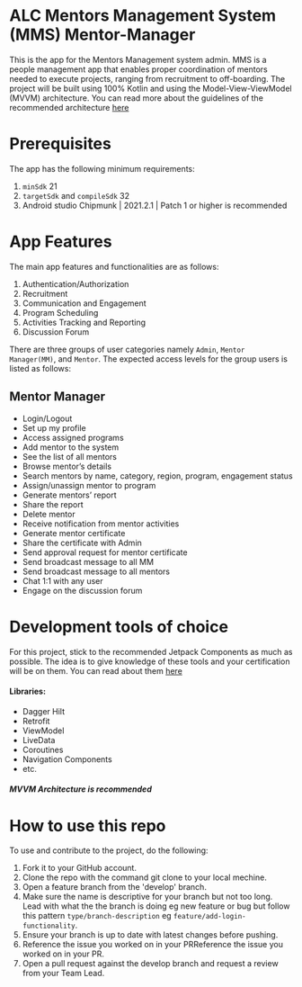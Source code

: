 # ALC Mentors Management System (MMS) Mentor-Manager

This is the app for the Mentors Management system admin. MMS is a people management app that enables proper 
coordination of mentors needed to execute projects, ranging from recruitment to off-boarding.
The project will be built using 100% Kotlin and using the Model-View-ViewModel (MVVM) architecture.
You can read more about the guidelines of the recommended architecture [here](https://developer.android.com/topic/architecture)

# Prerequisites

The app has the following minimum requirements:
1. `minSdk` 21
2. `targetSdk` and `compileSdk` 32
3. Android studio Chipmunk | 2021.2.1 | Patch 1 or higher is recommended

# App Features

The main app features and functionalities are as follows:
1. Authentication/Authorization 
2. Recruitment
3. Communication and Engagement
4. Program Scheduling
5. Activities Tracking and Reporting
6. Discussion Forum

There are three groups of user categories namely `Admin`, `Mentor Manager(MM)`, and `Mentor`. The expected access levels for the group
users is listed as follows:

##  Mentor Manager
- Login/Logout
- Set up my profile
- Access assigned programs
- Add mentor to the system
- See the list of all mentors
- Browse mentor’s details
- Search mentors by name, category, region, program, engagement status
- Assign/unassign mentor to program
- Generate mentors’ report
- Share the report
- Delete mentor
- Receive notification from mentor activities
- Generate mentor certificate
- Share the certificate with Admin
- Send approval request for  mentor certificate
- Send broadcast message to all MM
- Send broadcast message to all mentors
- Chat 1:1 with any user
- Engage on the discussion forum

# Development tools of choice

For this project, stick to the recommended Jetpack Components as much as possible. The idea is to give knowledge of these tools
and your certification will be on them. You can read about them [here](https://developer.android.com/jetpack/getting-started)
#### Libraries:
- Dagger Hilt
- Retrofit
- ViewModel
- LiveData
- Coroutines
- Navigation Components
- etc.
##### MVVM Architecture is recommended

# How to use this repo

To use and contribute to the project, do the following:
1. Fork it to your GitHub account.
2. Clone the repo with the command git clone to your local mechine.
3. Open a feature branch from the 'develop' branch. 
4. Make sure the name is descriptive for your branch but not too long. Lead with what the the branch is doing
eg new feature or bug but follow this pattern `type/branch-description` eg `feature/add-login-functionality`.
5. Ensure your branch is up to date with latest changes before pushing.
6. Reference the issue you worked on in your PRReference the issue you worked on in your PR.
7. Open a pull request against the develop branch and request a review from your Team Lead.
